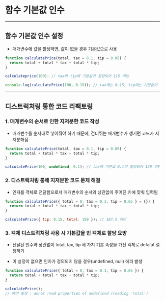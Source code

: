 # 함수 기본값 인수

---

## 함수 기본값 인수 설정

- 매개변수에 값을 할당하면, 값이 없을 경우 기본값으로 사용

```js
function calculatePrice(total, tax = 0.1, tip = 0.05) {
  return total + total * tax + total * tip;
}

calculateprice(100); // tax와 tip에 기본값이 할당되어 115 리턴

console.log(calculatePrice(100, 0.15)); // tax에는 0.15, tip에는 기본값이 할당되어 120 리턴
```

---

## 디스트럭처링 통한 코드 리팩토링

### 1. 매개변수의 순서로 인한 지저분한 코드 작성

- 매개변수를 순서대로 넣어줘야 하기 때문에, 건너뛰는 매개변수가 생기면 코드가 지저분해짐

```js
function calculatePrice(total, tax = 0.1, tip = 0.05) {
  return total + total * tax + total * tip;
}

calculatePrice(100, undefined, 0.1); // tax에 기본값 0.1이 할당되어 120 리턴
```

### 2. 디스트럭처링 통해 지저분한 코드 문제 해결

- 인자를 객체로 전달함으로서 매개변수의 순서와 상관없이 주어진 키에 맞춰 입력됨

```js
function calculatePrice({ total = 0, tax = 0.1, tip = 0.05 } = {}) {
  return total + total * tax + total * tip;
}

calculatePrice({ tip: 0.15, total: 150 }); // 187.5 리턴
```

### 3. 객체 디스트럭쳐링 사용 시 기본값을 빈 객체로 할당 요망

- 전달된 인수와 상관없이 total, tax, tip 세 가지 기본 속성을 가진 객체로 defalut 설정하기

- 이 설정이 없으면 인자가 정의되지 않을 경우(undefined, null) 에러 발생

```js
function calculatePrice({ total = 0, tax = 0.1, tip = 0.05 }) {
  return total + total * tax + total * tip;
}

calculatePrice();
// 에러 발생 : annot read properties of undefined (reading 'total')
```
